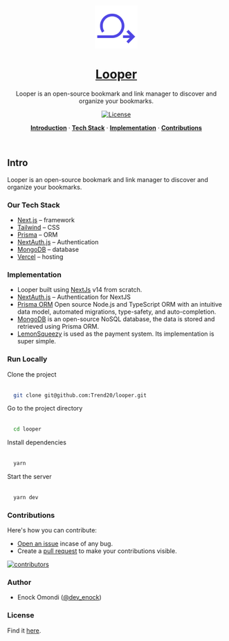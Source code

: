 <a href="https://looper-ten.vercel.app/">
<p align="center"><img alt="Looper – An open source bookmark and link manager web application." width="100" height="100" src="./public/logo.svg"></p>
  <h1 align="center">Looper</h1>
</a>

<p align="center">
  Looper is an open-source bookmark and link manager to discover and organize your bookmarks.
</p>

<p align="center">
  <a href="https://github.com/Trend20/looper/blob/main/LICENSE">
    <img src="https://img.shields.io/github/license/Trend20/looper?label=license&logo=github&color=f80&logoColor=fff" alt="License" />
  </a>
</p>

<p align="center">
  <a href="#intro"><strong>Introduction</strong></a> ·
  <a href="#our-tech-stack"><strong>Tech Stack</strong></a> ·
  <a href="#implementation"><strong>Implementation</strong></a> ·
  <a href="#contributions"><strong>Contributions</strong></a>
</p>
<br/>

## Intro

Looper is an open-source bookmark and link manager to discover and organize your bookmarks.

### Our Tech Stack

- [Next.js](https://nextjs.org/) – framework
- [Tailwind](https://tailwindcss.com/) – CSS
- [Prisma](https://www.prisma.io/) – ORM
- [NextAuth.js](https://next-auth.js.org/) – Authentication
- [MongoDB](https://www.mongodb.com/) – database
- [Vercel](https://vercel.com/) – hosting

### Implementation

- Looper built using [NextJs](https://nextjs.org) v14 from scratch.
- [NextAuth.js](https://next-auth.js.org/) – Authentication for NextJS
- [Prisma ORM](https://www.prisma.io/) Open source Node.js and TypeScript ORM with an intuitive data model, automated migrations, type-safety, and auto-completion.
- [MongoDB](https://www.mongodb.com/) is an open-source NoSQL database, the data is stored and retrieved using Prisma ORM.
- [LemonSqueezy](https://lemonsqueezy.com/) is used as the payment system. Its implementation is super simple.

### Run Locally


Clone the project


```bash

  git clone git@github.com:Trend20/looper.git

```


Go to the project directory


```bash

  cd looper

```


Install dependencies


```bash

  yarn

```


Start the server


```bash

  yarn dev

```

### Contributions

Here's how you can contribute:

- [Open an issue](https://github.com/gokulkrishh/bmrk.cc/issues) incase of any bug.
- Create a [pull request](https://github.com/gokulkrishh/bmrk.cc/pull) to make your contributions visible.

<a href="https://github.com/Trend20/looper/graphs/contributors">
  <img src="https://contrib.rocks/image?repo=Trend20/looper" alt="contributors" />
</a>

### Author

- Enock Omondi ([@dev_enock](https://x.com/dev_enock))

### License

Find it [here](https://github.com/Trend20/looper/blob/main/LICENSE).